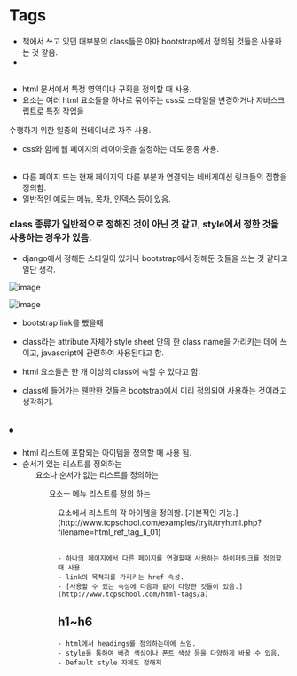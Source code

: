 # Tags

- 책에서 쓰고 있던 대부분의 class들은 아마 bootstrap에서 정의된 것들은 사용하는 것 같음.
- 


## <div>
  - html 문서에서 특정 영역이나 구획을 정의할 때 사용.
  - <div> 요소는 여러 html 요소들을 하나로 묶어주는 css로 스타일을 변경하거나 자바스크립트로 특정 작업을 
  수행하기 위한 일종의 컨테이너로 자주 사용.
  - css와 함께 웹 페이지의 레이아웃을 설정하는 데도 종종 사용.


## <nav>

  - 다른 페이지 또는 현재 페이지의 다른 부분과 연결되는 네비게이션 링크들의 집합을 정의함.
  - 일반적인 예로는 메뉴, 목차, 인덱스 등이 있음.
  
  
### class 종류가 일반적으로 정해진 것이 아닌 것 같고, style에서 정한 것을 사용하는 경우가 있음.
  - django에서 정해둔 스타일이 있거나 bootstrap에서 정해둔 것들을 쓰는 것 같다고 일단 생각.
  
  
  ![image](https://user-images.githubusercontent.com/49121293/161465627-11569b82-aceb-490b-99a3-cc04e84e6397.png)

  ![image](https://user-images.githubusercontent.com/49121293/161465687-85a6656e-876d-47d8-935e-fd54ae9cd7f0.png)

  
  - bootstrap link를 뺐을때

  - class라는 attribute 자체가 style sheet 안의 한 class name을 가리키는 데에 쓰이고, javascript에 관련하여
  사용된다고 함.
  - html 요소들은 한 개 이상의 class에 속할 수 있다고 함.
  - class에 들어가는 웬만한 것들은 bootstrap에서 미리 정의되어 사용하는 것이라고 생각하기.

## <li>
  - html 리스트에 포함되는 아이템을 정의할 때 사용 됨.
  - 순서가 있는 리스트를 정의하는 <ol>요소나 순서가 없는 리스트를 정의하는 <ul>요소ㅡ 메뉴 리스트를 정의 하는
  <menu>요소에서 리스트의 각 아이템을 정의함.
    [기본적인 기능.](http://www.tcpschool.com/examples/tryit/tryhtml.php?filename=html_ref_tag_li_01)
    
 ## <a>
    - 하나의 페이지에서 다른 페이지를 연결할때 사용하는 하이퍼링크를 정의할 때 사용.
    - link의 목적지를 가리키는 href 속성.
    - [사용할 수 있는 속성에 다음과 같이 다양한 것들이 있음.](http://www.tcpschool.com/html-tags/a)

## h1~h6
    - html에서 headings를 정의하는데에 쓰임.
    - style을 통하여 배경 색상이나 폰트 색상 등을 다양하게 바꿀 수 있음.
    - Default style 자체도 정해져 
